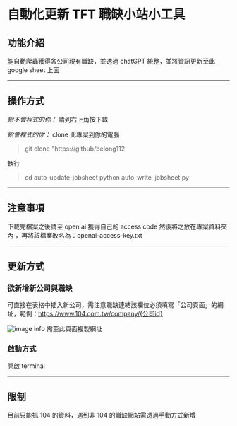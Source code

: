 # 自動化更新 TFT 職缺小站小工具

## 功能介紹

能自動爬蟲獲得各公司現有職缺，並透過 chatGPT 統整，並將資訊更新至此 google sheet 上面

---

## 操作方式

_給不會程式的你：_
請到右上角按下載

_給會程式的你：_
clone 此專案到你的電腦

> git clone "https://github/belong112

執行

> cd auto-update-jobsheet
> python auto_write_jobsheet.py

---

## 注意事項

下載完檔案之後請至 open ai 獲得自己的 access code 然後將之放在專案資料夾內
，再將該檔案改名為：openai-access-key.txt

---

## 更新方式

### 欲新增新公司與職缺

可直接在表格中插入新公司，需注意職缺連結該欄位必須填寫「公司頁面」的網址，範例：https://www.104.com.tw/company/{公司id}

![image info](https://i.imgur.com/wkB6D0W.png)
需至此頁面複製網址

### 啟動方式

開啟 terminal

---

## 限制

目前只能抓 104 的資料，遇到非 104 的職缺網站需透過手動方式新增
